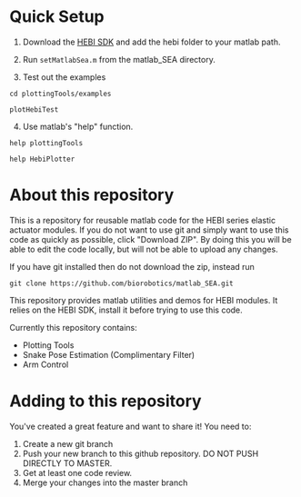# Quick Setup

1. Download the [HEBI SDK](http://docs.hebi.us) and add the hebi folder to your matlab path.

2. Run `setMatlabSea.m` from the matlab_SEA directory.

3. Test out the examples

  `cd plottingTools/examples`

  `plotHebiTest`

4. Use matlab's "help" function. 

  `help plottingTools`

  `help HebiPlotter`


# About this repository

This is a repository for reusable matlab code for the HEBI series elastic actuator modules.
If you do not want to use git and simply want to use this code as quickly as possible, click "Download ZIP". By doing this you will be able to edit the code locally, but will not be able to upload any changes.

If you have git installed then do not download the zip, instead run 

`git clone https://github.com/biorobotics/matlab_SEA.git`


This repository provides matlab utilities and demos for HEBI modules. It relies on the HEBI SDK, install it before trying to use this code.
 
Currently this repository contains:

* Plotting Tools
* Snake Pose Estimation (Complimentary Filter)
* Arm Control


# Adding to this repository

You've created a great feature and want to share it! You need to:

1. Create a new git branch
2. Push your new branch to this github repository. DO NOT PUSH DIRECTLY TO MASTER.
3. Get at least one code review.
4. Merge your changes into the master branch
